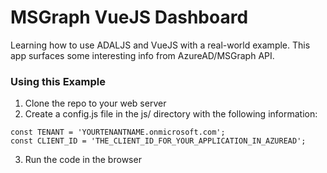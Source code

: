 # MSGraph VueJS Dashboard

Learning how to use ADALJS and VueJS with a real-world example. This app surfaces some interesting info from AzureAD/MSGraph API.

### Using this Example
1. Clone the repo to your web server
2. Create a config.js file in the js/ directory with the following information:
```
const TENANT = 'YOURTENANTNAME.onmicrosoft.com';
const CLIENT_ID = 'THE_CLIENT_ID_FOR_YOUR_APPLICATION_IN_AZUREAD';
```
3. Run the code in the browser
